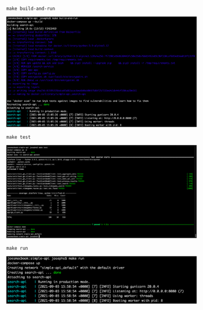 
`make build-and-run`

![build-and-run](./img/build-and-run.png?raw=true "Build and run command")


`make test`

![build-and-run](./img/test.png?raw=true "Test command")


`make run`

![build-and-run](./img/run.png?raw=true "Run command")

